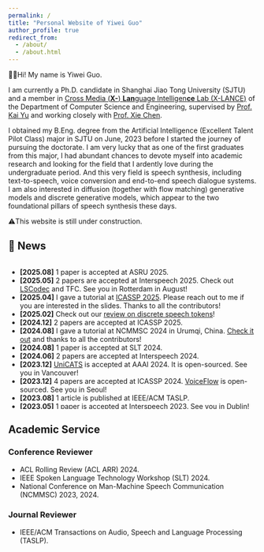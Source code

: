 ```yaml
---
permalink: /
title: "Personal Website of Yiwei Guo"
author_profile: true
redirect_from: 
  - /about/
  - /about.html
---
```


🙋‍♂️Hi! My name is Yiwei Guo.

I am currently a Ph.D. candidate in Shanghai Jiao Tong University (SJTU) and a member in [Cross Media (**X-**) **Lan**guage Intelligen**ce** Lab (X-LANCE)](https://x-lance.sjtu.edu.cn/) of the Department of Computer Science and Engineering, supervised by [Prof. Kai Yu](https://x-lance.github.io/kaiyu/) and working closely with [Prof. Xie Chen](https://chenxie95.github.io/).

I obtained my B.Eng. degree from the Artificial Intelligence (Excellent Talent Pilot Class) major in SJTU on June, 2023 before I started the journey of pursuing the doctorate.
I am very lucky that as one of the first graduates from this major, I had abundant chances to devote myself into academic research and looking for the field that I ardently love during the undergraduate period.
And this very field is speech synthesis, including text-to-speech, voice conversion and end-to-end speech dialogue systems.
I am also interested in diffusion (together with flow matching) generative models and discrete generative models, which appear to the two foundational pillars of speech synthesis these days.

⚠️This website is still under construction.

## 📣 News
<div style="height:300px; overflow:auto">
<ul>
    <li><span style="font-weight: bold;">[2025.08]</span> 1 paper is accepted at ASRU 2025.</li>
    <li><span style="font-weight: bold;">[2025.05]</span> 2 papers are accepted at Interspeech 2025. Check out <a href="/publication/2025-lscodec-low-bitrate-speaker-decoupled">LSCodec</a> and TFC. See you in Rotterdam in August!</li>
    <li><span style="font-weight: bold;">[2025.04]</span> I gave a tutorial at <a href="https://2025.ieeeicassp.org/accepted-tutorials/">ICASSP 2025</a>. Please reach out to me if you are interested in the slides. Thanks to all the contributors! </li>
    <li><span style="font-weight: bold;">[2025.02]</span> Check out our <a href="https://arxiv.org/abs/2502.06490">review on discrete speech tokens</a>! </li>
    <li><span style="font-weight: bold;">[2024.12]</span> 2 papers are accepted at ICASSP 2025.</li>
    <li><span style="font-weight: bold;">[2024.08]</span> I gave a tutorial at NCMMSC 2024 in Urumqi, China. <a href="/talks/2024-08-NCMMSC">Check it out</a> and thanks to all the contributors!</li>
    <li><span style="font-weight: bold;">[2024.08]</span> 1 paper is accepted at SLT 2024.</li>
    <li><span style="font-weight: bold;">[2024.06]</span> 2 papers are accepted at Interspeech 2024.</li>
    <li><span style="font-weight: bold;">[2023.12]</span> <a href="/publication/2024-unicats-a-unified-context-aware">UniCATS</a> is accepted at AAAI 2024. It is open-sourced. See you in Vancouver!</li>
    <li><span style="font-weight: bold;">[2023.12]</span> 4 papers are accepted at ICASSP 2024. <a href="/publication/2024-voiceflow-efficient-text-to-speech">VoiceFlow</a> is open-sourced. See you in Seoul!</li>
    <li><span style="font-weight: bold;">[2023.08]</span> 1 article is published at IEEE/ACM TASLP.</li>
    <li><span style="font-weight: bold;">[2023.05]</span> 1 paper is accepted at Interspeech 2023. See you in Dublin!</li>
    <li><span style="font-weight: bold;">[2023.02]</span> 3 papers are accepted at ICASSP 2023. See you in Rhodes Island!</li>
    <li><span style="font-weight: bold;">[2023.02]</span> We won the first place on two tracks in LIMMITS'23 challenge. <a href="https://sites.google.com/view/syspinttschallenge2023/leaderboard/main-leaderboard">Check it out</a>!</li>
    <li><span style="font-weight: bold;">[2022.06]</span> <a href="/publication/2022-vqtts-high-fidelity-text-to-speech">VQTTS</a> is accepted at Interspeech 2022.</li>
    <li><span style="font-weight: bold;">[2022.01]</span> My first paper is accepted at ICASSP 2022!</li>
</ul>
</div>

## Academic Service
### Conference Reviewer
* ACL Rolling Review (ACL ARR) 2024. <!-- February -->
* IEEE Spoken Language Technology Workshop (SLT) 2024.
* National Conference on Man-Machine Speech Communication (NCMMSC) 2023, 2024.
  
### Journal Reviewer
* IEEE/ACM Transactions on Audio, Speech and Language Processing (TASLP).


<!-- This is the front page of a website that is powered by the [Academic Pages template](https://github.com/academicpages/academicpages.github.io) and hosted on GitHub pages. [GitHub pages](https://pages.github.com) is a free service in which websites are built and hosted from code and data stored in a GitHub repository, automatically updating when a new commit is made to the respository. This template was forked from the [Minimal Mistakes Jekyll Theme](https://mmistakes.github.io/minimal-mistakes/) created by Michael Rose, and then extended to support the kinds of content that academics have: publications, talks, teaching, a portfolio, blog posts, and a dynamically-generated CV. You can fork [this repository](https://github.com/academicpages/academicpages.github.io) right now, modify the configuration and markdown files, add your own PDFs and other content, and have your own site for free, with no ads! An older version of this template powers my own personal website at [stuartgeiger.com](http://stuartgeiger.com), which uses [this Github repository](https://github.com/staeiou/staeiou.github.io). -->

<!-- A data-driven personal website
======
Like many other Jekyll-based GitHub Pages templates, Academic Pages makes you separate the website's content from its form. The content & metadata of your website are in structured markdown files, while various other files constitute the theme, specifying how to transform that content & metadata into HTML pages. You keep these various markdown (.md), YAML (.yml), HTML, and CSS files in a public GitHub repository. Each time you commit and push an update to the repository, the [GitHub pages](https://pages.github.com/) service creates static HTML pages based on these files, which are hosted on GitHub's servers free of charge.

Many of the features of dynamic content management systems (like Wordpress) can be achieved in this fashion, using a fraction of the computational resources and with far less vulnerability to hacking and DDoSing. You can also modify the theme to your heart's content without touching the content of your site. If you get to a point where you've broken something in Jekyll/HTML/CSS beyond repair, your markdown files describing your talks, publications, etc. are safe. You can rollback the changes or even delete the repository and start over -- just be sure to save the markdown files! Finally, you can also write scripts that process the structured data on the site, such as [this one](https://github.com/academicpages/academicpages.github.io/blob/master/talkmap.ipynb) that analyzes metadata in pages about talks to display [a map of every location you've given a talk](https://academicpages.github.io/talkmap.html).

Getting started
======
1. Register a GitHub account if you don't have one and confirm your e-mail (required!)
2. Fork [this repository](https://github.com/academicpages/academicpages.github.io) by clicking the "fork" button in the top right. 
3. Go to the repository's settings (rightmost item in the tabs that start with "Code", should be below "Unwatch"). Rename the repository "[your GitHub username].github.io", which will also be your website's URL.
4. Set site-wide configuration and create content & metadata (see below -- also see [this set of diffs](http://archive.is/3TPas) showing what files were changed to set up [an example site](https://getorg-testacct.github.io) for a user with the username "getorg-testacct")
5. Upload any files (like PDFs, .zip files, etc.) to the files/ directory. They will appear at https://[your GitHub username].github.io/files/example.pdf.  
6. Check status by going to the repository settings, in the "GitHub pages" section

Site-wide configuration
------
The main configuration file for the site is in the base directory in [_config.yml](https://github.com/academicpages/academicpages.github.io/blob/master/_config.yml), which defines the content in the sidebars and other site-wide features. You will need to replace the default variables with ones about yourself and your site's github repository. The configuration file for the top menu is in [_data/navigation.yml](https://github.com/academicpages/academicpages.github.io/blob/master/_data/navigation.yml). For example, if you don't have a portfolio or blog posts, you can remove those items from that navigation.yml file to remove them from the header. 

Create content & metadata
------
For site content, there is one markdown file for each type of content, which are stored in directories like _publications, _talks, _posts, _teaching, or _pages. For example, each talk is a markdown file in the [_talks directory](https://github.com/academicpages/academicpages.github.io/tree/master/_talks). At the top of each markdown file is structured data in YAML about the talk, which the theme will parse to do lots of cool stuff. The same structured data about a talk is used to generate the list of talks on the [Talks page](https://academicpages.github.io/talks), each [individual page](https://academicpages.github.io/talks/2012-03-01-talk-1) for specific talks, the talks section for the [CV page](https://academicpages.github.io/cv), and the [map of places you've given a talk](https://academicpages.github.io/talkmap.html) (if you run this [python file](https://github.com/academicpages/academicpages.github.io/blob/master/talkmap.py) or [Jupyter notebook](https://github.com/academicpages/academicpages.github.io/blob/master/talkmap.ipynb), which creates the HTML for the map based on the contents of the _talks directory).

**Markdown generator**

I have also created [a set of Jupyter notebooks](https://github.com/academicpages/academicpages.github.io/tree/master/markdown_generator
) that converts a CSV containing structured data about talks or presentations into individual markdown files that will be properly formatted for the Academic Pages template. The sample CSVs in that directory are the ones I used to create my own personal website at stuartgeiger.com. My usual workflow is that I keep a spreadsheet of my publications and talks, then run the code in these notebooks to generate the markdown files, then commit and push them to the GitHub repository. -->

<!-- How to edit your site's GitHub repository -->
<!-- ------ -->
<!-- Many people use a git client to create files on their local computer and then push them to GitHub's servers. If you are not familiar with git, you can directly edit these configuration and markdown files directly in the github.com interface. Navigate to a file (like [this one](https://github.com/academicpages/academicpages.github.io/blob/master/_talks/2012-03-01-talk-1.md) and click the pencil icon in the top right of the content preview (to the right of the "Raw | Blame | History" buttons). You can delete a file by clicking the trashcan icon to the right of the pencil icon. You can also create new files or upload files by navigating to a directory and clicking the "Create new file" or "Upload files" buttons.  -->

<!-- Example: editing a markdown file for a talk -->
<!-- ![Editing a markdown file for a talk](/images/editing-talk.png) -->

<!-- For more info -->
<!-- ------ -->
<!-- More info about configuring Academic Pages can be found in [the guide](https://academicpages.github.io/markdown/). The [guides for the Minimal Mistakes theme](https://mmistakes.github.io/minimal-mistakes/docs/configuration/) (which this theme was forked from) might also be helpful. -->
